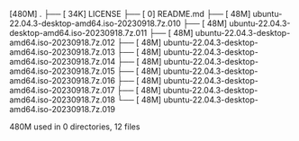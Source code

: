 [480M]  .
├── [ 34K]  LICENSE
├── [   0]  README.md
├── [ 48M]  ubuntu-22.04.3-desktop-amd64.iso-20230918.7z.010
├── [ 48M]  ubuntu-22.04.3-desktop-amd64.iso-20230918.7z.011
├── [ 48M]  ubuntu-22.04.3-desktop-amd64.iso-20230918.7z.012
├── [ 48M]  ubuntu-22.04.3-desktop-amd64.iso-20230918.7z.013
├── [ 48M]  ubuntu-22.04.3-desktop-amd64.iso-20230918.7z.014
├── [ 48M]  ubuntu-22.04.3-desktop-amd64.iso-20230918.7z.015
├── [ 48M]  ubuntu-22.04.3-desktop-amd64.iso-20230918.7z.016
├── [ 48M]  ubuntu-22.04.3-desktop-amd64.iso-20230918.7z.017
├── [ 48M]  ubuntu-22.04.3-desktop-amd64.iso-20230918.7z.018
└── [ 48M]  ubuntu-22.04.3-desktop-amd64.iso-20230918.7z.019

 480M used in 0 directories, 12 files

